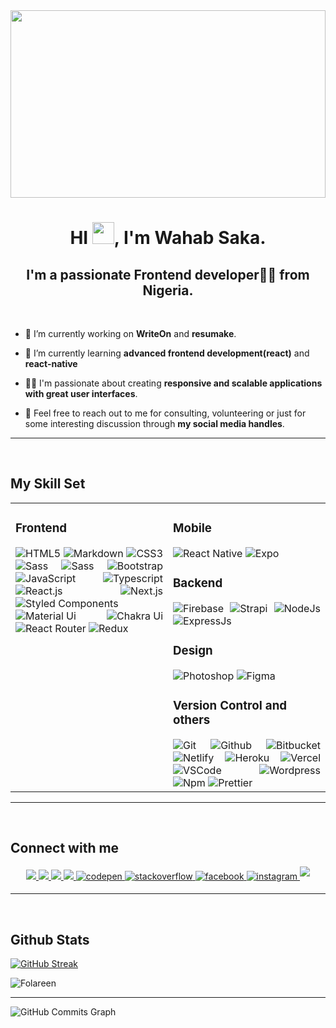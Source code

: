 <div align="center">
<img src="https://rishavanand.github.io/static/images/greetings.gif" align="center" style="width: 100%; height: 300px" />
</div>  
  
<h1 align="center" >HI <img src="https://cdn.jsdelivr.net/gh/Th3Wall/assets-cdn/PersonalGithubReadme/HandGreet.gif" width="35px" />, I'm Wahab Saka.</h1>
<h2 align="center" >I'm a passionate Frontend developer👨‍💻 from Nigeria.</h2>

<br>

<p>

- 🔭 I’m currently working on **WriteOn** and **resumake**.

- 🌱 I’m currently learning **advanced frontend development(react)** and **react-native**

- 👨‍💻 I'm passionate about creating **responsive and scalable applications with great user interfaces**.

<!-- - 🚧 I'm currently working on **developing new projects to enhance my learning**. -->

- 💬 Feel free to reach out to me for consulting, volunteering or just for some interesting discussion through **my social media handles**.
</p>
  
----
<br/>  

## My Skill Set  
<table width="100%"><tr><td valign="top" width="50%">



### Frontend  
<div align="justify">  
<img src="https://img.shields.io/badge/html5-%23E34F26.svg?style=for-the-badge&logo=html5&logoColor=white" alt="HTML5" />
<img src="https://img.shields.io/badge/markdown-%23000000.svg?style=for-the-badge&logo=markdown&logoColor=white" alt="Markdown" />
<img src="https://img.shields.io/badge/css3-%231572B6.svg?style=for-the-badge&logo=css3&logoColor=white" alt="CSS3" />  
<img src="https://img.shields.io/badge/SASS-hotpink.svg?style=for-the-badge&logo=SASS&logoColor=white" alt="Sass"  />
<img src="https://img.shields.io/badge/tailwindcss-%2338B2AC.svg?style=for-the-badge&logo=tailwind-css&logoColor=white" alt="Sass" />
<img  src="https://img.shields.io/badge/bootstrap-%23563D7C.svg?style=for-the-badge&logo=bootstrap&logoColor=white" alt="Bootstrap"  />
<img  src="https://img.shields.io/badge/javascript-%23323330.svg?style=for-the-badge&logo=javascript&logoColor=%23F7DF1E" alt="JavaScript"  />  
<img  src="https://img.shields.io/badge/typescript-%23007ACC.svg?style=for-the-badge&logo=typescript&logoColor=white" alt="Typescript"  />  
<img  src="https://img.shields.io/badge/react-%2320232a.svg?style=for-the-badge&logo=react&logoColor=%2361DAFB" alt="React.js"  />
<img  src="https://img.shields.io/badge/Next-black?style=for-the-badge&logo=next.js&logoColor=white" alt="Next.js"  />
<img alt="Styled Components" src="https://img.shields.io/badge/styled--components-DB7093?style=for-the-badge&logo=styled-components&logoColor=white" />  
<img alt="Material Ui" src="https://img.shields.io/badge/Material--UI-0081CB?style=for-the-badge&logo=material-ui&logoColor=white" />  
<img alt="Chakra Ui" src="https://img.shields.io/badge/chakra-%234ED1C5.svg?style=for-the-badge&logo=chakraui&logoColor=white" />  
<img alt="React Router" src="https://img.shields.io/badge/React_Router-CA4245?style=for-the-badge&logo=react-router&logoColor=white" />
<img alt="Redux" src="https://img.shields.io/badge/redux-%23593d88.svg?style=for-the-badge&logo=redux&logoColor=white" />
</div>

</td><td valign="top" width="50%">


### Mobile  
<div align="justify">
<img alt="React Native" src="https://img.shields.io/badge/react_native-%2320232a.svg?style=for-the-badge&logo=react&logoColor=%2361DAFB" />
<img alt="Expo" src="https://img.shields.io/badge/expo-1C1E24?style=for-the-badge&logo=expo&logoColor=#D04A37" />
</div>

### Backend  
<div align="justify">
<img alt="Firebase" src="https://img.shields.io/badge/-Firebase-ffca28?style=flat-square&logo=firebase&logoColor=white" />
<img alt="Strapi" src="https://img.shields.io/badge/strapi-%232E7EEA.svg?style=for-the-badge&logo=strapi&logoColor=white" />
<img alt="NodeJs" src="https://img.shields.io/badge/node.js-6DA55F?style=for-the-badge&logo=node.js&logoColor=white" />
<img alt="ExpressJs" src="https://img.shields.io/badge/express.js-%23404d59.svg?style=for-the-badge&logo=express&logoColor=%2361DAFB" />
</div>

### Design  
<div align="justify">  
<img  src="https://img.shields.io/badge/adobe%20photoshop-%2331A8FF.svg?style=for-the-badge&logo=adobe%20photoshop&logoColor=white" alt="Photoshop"  />  
<img  src="https://img.shields.io/badge/figma-%23F24E1E.svg?style=for-the-badge&logo=figma&logoColor=white" alt="Figma"  />  
</div>

### Version Control and others
<div align="justify">
<img  src="https://img.shields.io/badge/git-%23F05033.svg?style=for-the-badge&logo=git&logoColor=whiteg" alt="Git"  />
<img  src="https://img.shields.io/badge/github-%23121011.svg?style=for-the-badge&logo=github&logoColor=white" alt="Github"  />
<img  src="https://img.shields.io/badge/bitbucket-%230047B3.svg?style=for-the-badge&logo=bitbucket&logoColor=white" alt="Bitbucket"  />
<img alt="Netlify" src="https://img.shields.io/badge/netlify-%23000000.svg?style=for-the-badge&logo=netlify&logoColor=#00C7B7" />
<img alt="Heroku" src="https://img.shields.io/badge/heroku-%23430098.svg?style=for-the-badge&logo=heroku&logoColor=white" />
<img alt="Vercel" src="https://img.shields.io/badge/vercel-%23000000.svg?style=for-the-badge&logo=vercel&logoColor=white" />
<img alt="VSCode" src="https://img.shields.io/badge/-Visual_Studio_Code-0078D4?style=flat-square&logo=visual%20studio%20code&logoColor=white" />
<img alt="Wordpress" src="https://img.shields.io/badge/WordPress-%23117AC9.svg?style=for-the-badge&logo=WordPress&logoColor=white" />
<img alt="Npm" src="https://img.shields.io/badge/NPM-%23000000.svg?style=for-the-badge&logo=npm&logoColor=white" />
<img alt="Prettier" src="https://img.shields.io/badge/-Prettier-F7B93E?style=flat-square&logo=prettier&logoColor=white" />

</div>

</tr></table>

----
<br/>  


## Connect with me  
<div align="center">
<a href="https://twitter.com/_folareen_" target="_blank">
<img src="https://img.shields.io/badge/twitter-%2300acee.svg?&style=for-the-badge&logo=twitter&logoColor=white alt=twitter style="margin-bottom: 5px;" />
</a>
<a href="https://dev.to/folareen" target="_blank">
<img src="https://img.shields.io/badge/dev.to-%2308090A.svg?&style=for-the-badge&logo=dev.to&logoColor=white alt=devto style="margin-bottom: 5px;" />
</a>
<a href="https://linkedin.com/in/folareen" target="_blank">
<img src="https://img.shields.io/badge/linkedin-%231E77B5.svg?&style=for-the-badge&logo=linkedin&logoColor=white alt=linkedin style="margin-bottom: 5px;" />
</a>
<a href="https://github.com/Folareen" target="_blank">
<img src="https://img.shields.io/badge/github-%23121011.svg?style=for-the-badge&logo=github&logoColor=white" />
</a>
<a href="https://codepen.com/folareen" target="_blank">
<img src="https://img.shields.io/badge/codepen-%23131417.svg?&style=for-the-badge&logo=codepen&logoColor=white" alt=codepen style="margin-bottom: 5px;" />
</a>
<a href="https://stackoverflow.com/users/12485080" target="_blank">
<img src="https://img.shields.io/badge/stackoverflow-%23F28032.svg?&style=for-the-badge&logo=stackoverflow&logoColor=white" alt=stackoverflow style="margin-bottom: 5px;" />
</a>
<a href="https://www.facebook.com/Folareen" target="_blank">
<img src="https://img.shields.io/badge/facebook-%232E87FB.svg?&style=for-the-badge&logo=facebook&logoColor=white" alt=facebook style="margin-bottom: 5px;" />
</a>
<a href="https://instagram.com/__folareen__" target="_blank">
<img src="https://img.shields.io/badge/instagram-%23000000.svg?&style=for-the-badge&logo=instagram&logoColor=white" alt=instagram style="margin-bottom: 5px;" />
</a>
<a href="https://medium.com/@folareen" target="_blank">
<img src="https://img.shields.io/badge/medium-%23292929.svg?&style=for-the-badge&logo=medium&logoColor=white alt=medium" style="margin-bottom: 5px;" />
</a>  
</div>  
  
----
<br/>  


## Github Stats  
<!-- <div align="center"><img src="https://github-readme-stats.vercel.app/api?username=Folareen&show_icons=true&count_private=true&hide_border=true" align="center" /></div> -->

[![GitHub Streak](https://github-readme-streak-stats.herokuapp.com?user=Folareen&theme=dracula&hide_border=true&date_format=M%20j%5B%2C%20Y%5D)](https://git.io/streak-stats)


<p><img align="center" src="https://github-readme-stats.vercel.app/api/top-langs?username=Folareen&show_icons=true&locale=en&layout=compact&bg_color=181824&color=14b8a6&line=22c55e&point=14b8a6&area_color=181824&area=true&hide_border=true" alt="Folareen" /></p>
<hr/>
<img src="https://activity-graph.herokuapp.com/graph?username=Folareen&bg_color=181824&color=14b8a6&line=22c55e&point=14b8a6&area_color=181824&area=true&hide_border=true&custom_title=GitHub%20Commits%20Graph" alt="GitHub Commits Graph" />
